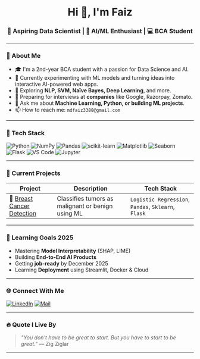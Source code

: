 <h1 align="center">Hi 👋, I'm Faiz</h1>
<h3 align="center">🚀 Aspiring Data Scientist | 🧠 AI/ML Enthusiast | 💻 BCA Student</h3>

---

### 🧩 About Me

- 🎓 I'm a 2nd-year BCA student with a passion for Data Science and AI.
- 🔭 Currently experimenting with ML models and turning ideas into interactive AI-powered web apps.
- 🌱 Exploring **NLP, SVM, Naïve Bayes, Deep Learning**, and more.
- 📌 Preparing for interviews at **companies** like Google, Razorpay, Zomato.
- 💬 Ask me about **Machine Learning, Python, or building ML projects**.
- 📫 How to reach me: `mdfaiz3388@gmail.com`

---

### 🧰 Tech Stack

![Python](https://img.shields.io/badge/Python-3776AB?style=flat&logo=python&logoColor=white)
![NumPy](https://img.shields.io/badge/NumPy-013243?style=flat&logo=numpy)
![Pandas](https://img.shields.io/badge/Pandas-150458?style=flat&logo=pandas)
![scikit-learn](https://img.shields.io/badge/scikit--learn-F7931E?style=flat&logo=scikit-learn&logoColor=white)
![Matplotlib](https://img.shields.io/badge/Matplotlib-4062A1?style=flat)
![Seaborn](https://img.shields.io/badge/Seaborn-191970?style=flat)
![Flask](https://img.shields.io/badge/Flask-000000?style=flat&logo=flask)
![VS Code](https://img.shields.io/badge/VSCode-007ACC?style=flat&logo=visual-studio-code)
![Jupyter](https://img.shields.io/badge/Jupyter-F37626?style=flat&logo=Jupyter)

---

### 🧪 Current Projects

| Project | Description | Tech Stack |
|--------|-------------|------------|
| 🧬 [Breast Cancer Detection](https://github.com/yourusername/breast-cancer-detection) | Classifies tumors as malignant or benign using ML | `Logistic Regression`, `Pandas`, `Sklearn`, `Flask` |
---

### 🧠 Learning Goals 2025

- Mastering **Model Interpretability** (SHAP, LIME)
- Building **End-to-End AI Products**
- Getting **job-ready** by December 2025
- Learning **Deployment** using Streamlit, Docker & Cloud

---

### 🌐 Connect With Me

[![LinkedIn](https://img.shields.io/badge/LinkedIn-Connect-blue?style=flat&logo=linkedin)](https://www.linkedin.com/in/alammdfaiz/)
[![Mail](https://img.shields.io/badge/Email-SendMail-red?style=flat&logo=gmail)](mailto:mdfaiz3388@gmail.com)

---

### 🔥 Quote I Live By

> _"You don't have to be great to start. But you have to start to be great."_ — Zig Ziglar

---


